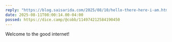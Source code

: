 ```yaml
---
reply: "https://blog.saisarida.com/2025/08/10/hello-there-here-i-am.html"
date: 2025-08-11T08:00:14.00-04:00
possed: https://dice.camp/@cobb/114974212584190450
---
```


Welcome to the good internet!